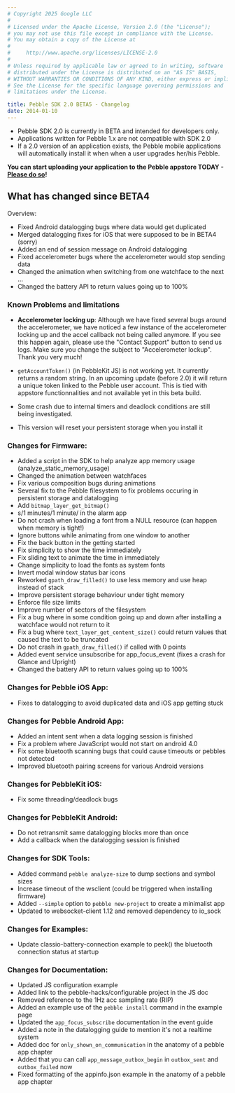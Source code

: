 ```yaml
---
# Copyright 2025 Google LLC
#
# Licensed under the Apache License, Version 2.0 (the "License");
# you may not use this file except in compliance with the License.
# You may obtain a copy of the License at
#
#     http://www.apache.org/licenses/LICENSE-2.0
#
# Unless required by applicable law or agreed to in writing, software
# distributed under the License is distributed on an "AS IS" BASIS,
# WITHOUT WARRANTIES OR CONDITIONS OF ANY KIND, either express or implied.
# See the License for the specific language governing permissions and
# limitations under the License.

title: Pebble SDK 2.0 BETA5 - Changelog
date: 2014-01-10
---
```


 * Pebble SDK 2.0 is currently in BETA and intended for developers only.
 * Applications written for Pebble 1.x are not compatible with SDK 2.0
 * If a 2.0 version of an application exists, the Pebble mobile applications will automatically install it when when a user upgrades her/his Pebble.

**You can start uploading your application to the Pebble appstore TODAY - [Please do so](http://dev-portal.getpebble.com/)!**

## What has changed since BETA4

Overview:

 - Fixed Android datalogging bugs where data would get duplicated
 - Merged datalogging fixes for iOS that were supposed to be in BETA4 (sorry)
 - Added an end of session message on Android datalogging
 - Fixed accelerometer bugs where the accelerometer would stop sending data
 - Changed the animation when switching from one watchface to the next ...
 - Changed the battery API to return values going up to 100%

### Known Problems and limitations

 * **Accelerometer locking up**: Although we have fixed several bugs around the accelerometer, we have noticed a few instance of the accelerometer locking up and the accel callback not being called anymore. If you see this happen again, please use the "Contact Support" button to send us logs. Make sure you change the subject to "Accelerometer lockup". Thank you very much!

 * `getAccountToken()` (in PebbleKit JS) is not working yet. It currently returns a random string. In an upcoming update (before 2.0) it will return a unique token linked to the Pebble user account.
 This is tied with appstore functionnalities and not available yet in this beta build.
 * Some crash due to internal timers and deadlock conditions are still being investigated.
 * This version will reset your persistent storage when you install it

### Changes for Firmware:

 - Added a script in the SDK to help analyze app memory usage (analyze_static_memory_usage)
 - Changed the animation between watchfaces
 - Fix various composition bugs during animations
 - Several fix to the Pebble filesystem to fix problems occuring in persistent storage and datalogging
 - Add `bitmap_layer_get_bitmap()`
 - s/1 minutes/1 minute/ in the alarm app
 - Do not crash when loading a font from a NULL resource (can happen when memory is tight!)
 - Ignore buttons while animating from one window to another
 - Fix the back button in the getting started
 - Fix simplicity to show the time immediately
 - Fix sliding text to animate the time in immediately
 - Change simplicity to load the fonts as system fonts
 - Invert modal window status bar icons
 - Reworked `gpath_draw_filled()` to use less memory and use heap instead of stack
 - Improve persistent storage behaviour under tight memory
 - Enforce file size limits
 - Improve number of sectors of the filesystem
 - Fix a bug where in some condition going up and down after installing a watchface would not return to it
 - Fix a bug where `text_layer_get_content_size()` could return values that caused the text to be truncated
 - Do not crash in `gpath_draw_filled()` if called with 0 points
 - Added event service unsubscribe for app_focus_event (fixes a crash for Glance and Upright)
 - Changed the battery API to return values going up to 100%

### Changes for Pebble iOS App:

 - Fixes to datalogging to avoid duplicated data and iOS app getting stuck

### Changes for Pebble Android App:

 - Added an intent sent when a data logging session is finished
 - Fix a problem where JavaScript would not start on android 4.0
 - Fix some bluetooth scanning bugs that could cause timeouts or pebbles not detected
 - Improved bluetooth pairing screens for various Android versions

### Changes for PebbleKit iOS:

 - Fix some threading/deadlock bugs

### Changes for PebbleKit Android:

 - Do not retransmit same datalogging blocks more than once
 - Add a callback when the datalogging session is finished

### Changes for SDK Tools:

 - Added command `pebble analyze-size` to dump sections and symbol sizes
 - Increase timeout of the wsclient (could be triggered when installing firmware)
 - Added `--simple` option to `pebble new-project` to create a minimalist app
 - Updated to websocket-client 1.12 and removed dependency to io_sock

### Changes for Examples:

 - Update classio-battery-connection example to peek() the bluetooth connection status at startup

### Changes for Documentation:

 - Updated JS configuration example
 - Added link to the pebble-hacks/configurable project in the JS doc
 - Removed reference to the 1Hz acc sampling rate (RIP)
 - Added an example use of the `pebble install` command in the example page
 - Updated the `app_focus_subscribe` documentation in the event guide
 - Added a note in the datalogging guide to mention it's not a realtime system
 - Added doc for `only_shown_on_communication` in the anatomy of a pebble app chapter
 - Added that you can call `app_message_outbox_begin` in `outbox_sent` and `outbox_failed` now
 - Fixed formatting of the appinfo.json example in the anatomy of a pebble app chapter
